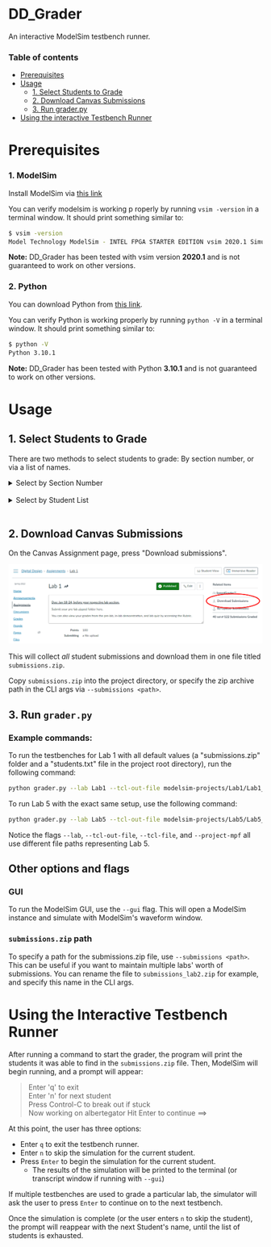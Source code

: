 # DD_Grader

An interactive ModelSim testbench runner.

### Table of contents

* [Prerequisites](https://github.com/benjamin051000/DD_Grader#prerequisites)
* [Usage](https://github.com/benjamin051000/DD_Grader#usage)
  * [1. Select Students to Grade](https://github.com/benjamin051000/DD_Grader/tree/dev#1-select-students-to-grade)
  * [2. Download Canvas Submissions](https://github.com/benjamin051000/DD_Grader/tree/dev#2-download-canvas-submissions)
  * [3. Run grader.py](https://github.com/benjamin051000/DD_Grader/tree/dev#3-run-graderpy)
* [Using the interactive Testbench Runner](https://github.com/benjamin051000/DD_Grader#using-the-interactive-testbench-runner)

# Prerequisites

### 1. ModelSim

Install ModelSim via [this link](https://fpgasoftware.intel.com/20.1/?edition=lite&product=modelsim_ae&platform=windows)

You can verify modelsim is working p roperly by running `vsim -version` in a terminal window. It should print something similar to: 
```bash
$ vsim -version
Model Technology ModelSim - INTEL FPGA STARTER EDITION vsim 2020.1 Simulator 2020.02 Feb 28 2020
```

**Note:** DD_Grader has been tested with vsim version **2020.1** and is not guaranteed to work on other versions.

### 2. Python

You can download Python from [this link](https://www.python.org/downloads/).

You can verify Python is working properly by running `python -V` in a terminal window. It should print something similar to:
```bash
$ python -V
Python 3.10.1
```

**Note:** DD_Grader has been tested with Python **3.10.1** and is not guaranteed to work on other versions.

# Usage
## 1. Select Students to Grade
There are two methods to select students to grade: By section number, or via a list of names.

<details><summary>Select by Section Number</summary>

To use the `--section` flag, a file named `students.csv` must be downloaded to the project directory. This file contains information about students in the course, including each students' section number.
### Download Student Data

1. Navigate to the course gradebook on Canvas.
2. Click "Actions > Export" as shown in the below image.

![Image showing the highlighted export button the user should press in the Canvas gradebook to download a CSV of students in the course](images/export-students.png)

Save this file as `students.csv` in the root directory (the same directory as this README file). It should be structured similarly to `all_students_example.csv`, but may include additional information, like assignment grades.

When running the grader, use `--section <section number>` to specify a section number you wish to grade. Section numbers are 5-digit numbers seen in the parentheses on a students' section ID string. For example, in the class/section identifier `EEL4712C-0001(11624)`, `11624` is the section number.
</details>
<br/>
<details><summary>Select by Student List</summary>

To choose specific students for grading, make a text file with the students' names.

Use the same format as `students_example.txt`, which is `<FirstName> [Middle name(s)] <LastName>` per line.

Finally, use the default `students.txt` filename, or specify the file path in the CLI args via `--student-list <path>`.
</details>
<br/>

## 2. Download Canvas Submissions

On the Canvas Assignment page, press "Download submissions". 

![Image showing where to find the "Download Submissions" button on the Canvas Assignment page](images/download-submissions.png)

This will collect *all* student submissions and download them in one file titled `submissions.zip`.


Copy `submissions.zip` into the project directory, or specify the zip archive path in the CLI args via `--submissions <path>`.

## 3. Run `grader.py`

### Example commands:

To run the testbenches for Lab 1 with all default values (a "submissions.zip" folder and a "students.txt" file in the project root directory), run the following command:

```bash
python grader.py --lab Lab1 --tcl-out-file modelsim-projects/Lab1/Lab1_out.tcl --tcl-file tcl-templates/lab1.tcl --project-mpf modelsim-projects/Lab1/Lab1.mpf
```

To run Lab 5 with the exact same setup, use the following command:

```bash
python grader.py --lab Lab5 --tcl-out-file modelsim-projects/Lab5/Lab5_out.tcl --tcl-file tcl-templates/lab5.tcl --project-mpf modelsim-projects/Lab5/Lab5.mpf
```

Notice the flags `--lab`, `--tcl-out-file`, `--tcl-file`, and `--project-mpf` all use different file paths representing Lab 5.

## Other options and flags
### GUI

To run the ModelSim GUI, use the `--gui` flag. This will open a ModelSim instance and simulate with ModelSim's waveform window.

### `submissions.zip` path

To specify a path for the submissions.zip file, use `--submissions <path>`.
This can be useful if you want to maintain multiple labs' worth of submissions. You can rename the file to `submissions_lab2.zip` for example, and specify this name in the CLI args.

# Using the Interactive Testbench Runner

After running a command to start the grader, the program will print the students it was able to find in the `submissions.zip` file.
Then, ModelSim will begin running, and a prompt will appear:

> Enter 'q' to exit\
> Enter 'n' for next student\
> Press Control-C to break out if stuck\
> Now working on albertegator Hit Enter to continue ==>

At this point, the user has three options:

* Enter `q` to exit the testbench runner.
* Enter `n` to skip the simulation for the current student.
* Press `Enter` to begin the simulation for the current student.
    * The results of the simulation will be printed to the terminal (or transcript window if running with `--gui`)

If multiple testbenches are used to grade a particular lab, the simulator will ask the user to press `Enter` to continue on to the next testbench.

Once the simulation is complete (or the user enters `n` to skip the student), the prompt will reappear with the next Student's name, until the list of students is exhausted.
